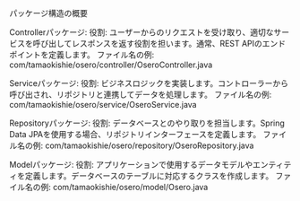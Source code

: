 パッケージ構造の概要


Controllerパッケージ:
役割: ユーザーからのリクエストを受け取り、適切なサービスを呼び出してレスポンスを返す役割を担います。通常、REST APIのエンドポイントを定義します。
ファイル名の例:
com/tamaokishie/osero/controller/OseroController.java


Serviceパッケージ:
役割: ビジネスロジックを実装します。コントローラーから呼び出され、リポジトリと連携してデータを処理します。
ファイル名の例:
com/tamaokishie/osero/service/OseroService.java


Repositoryパッケージ:
役割: データベースとのやり取りを担当します。Spring Data JPAを使用する場合、リポジトリインターフェースを定義します。
ファイル名の例:
com/tamaokishie/osero/repository/OseroRepository.java


Modelパッケージ:
役割: アプリケーションで使用するデータモデルやエンティティを定義します。データベースのテーブルに対応するクラスを作成します。
ファイル名の例:
com/tamaokishie/osero/model/Osero.java